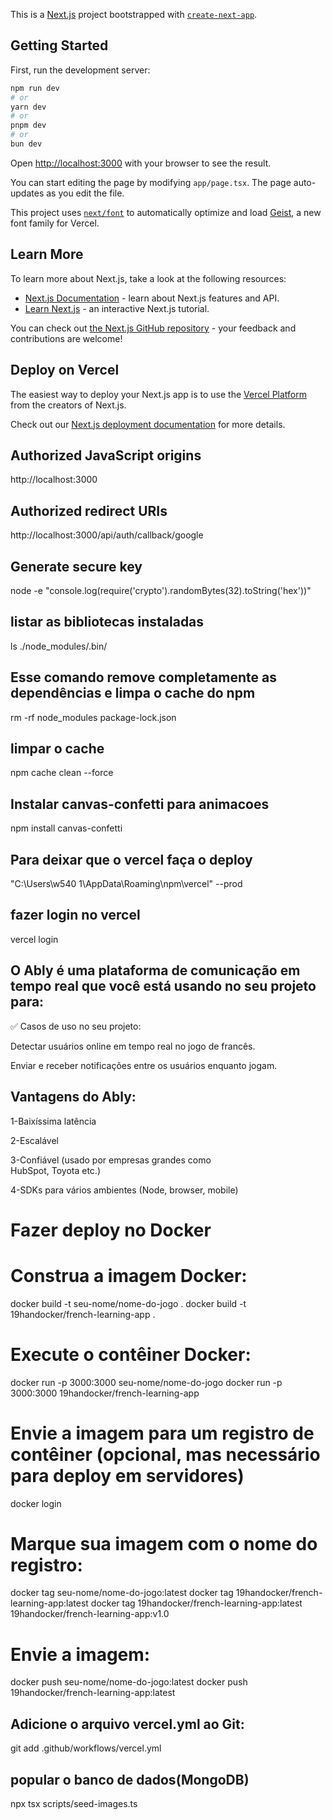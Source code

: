 This is a [Next.js](https://nextjs.org) project bootstrapped with [`create-next-app`](https://nextjs.org/docs/app/api-reference/cli/create-next-app).

## Getting Started

First, run the development server:

```bash
npm run dev
# or
yarn dev
# or
pnpm dev
# or
bun dev
```

Open [http://localhost:3000](http://localhost:3000) with your browser to see the result.

You can start editing the page by modifying `app/page.tsx`. The page auto-updates as you edit the file.

This project uses [`next/font`](https://nextjs.org/docs/app/building-your-application/optimizing/fonts) to automatically optimize and load [Geist](https://vercel.com/font), a new font family for Vercel.

## Learn More

To learn more about Next.js, take a look at the following resources:

- [Next.js Documentation](https://nextjs.org/docs) - learn about Next.js features and API.
- [Learn Next.js](https://nextjs.org/learn) - an interactive Next.js tutorial.

You can check out [the Next.js GitHub repository](https://github.com/vercel/next.js) - your feedback and contributions are welcome!

## Deploy on Vercel

The easiest way to deploy your Next.js app is to use the [Vercel Platform](https://vercel.com/new?utm_medium=default-template&filter=next.js&utm_source=create-next-app&utm_campaign=create-next-app-readme) from the creators of Next.js.

Check out our [Next.js deployment documentation](https://nextjs.org/docs/app/building-your-application/deploying) for more details.


## Authorized JavaScript origins

http://localhost:3000


## Authorized redirect URIs

http://localhost:3000/api/auth/callback/google


## Generate secure key

node -e "console.log(require('crypto').randomBytes(32).toString('hex'))"

## listar as bibliotecas instaladas

ls ./node_modules/.bin/

## Esse comando remove completamente as dependências e limpa o cache do npm

rm -rf node_modules package-lock.json


## limpar o cache

npm cache clean --force


## Instalar canvas-confetti para animacoes

npm install canvas-confetti


## Para deixar que o vercel faça o deploy 

"C:\Users\w540 1\AppData\Roaming\npm\vercel" --prod

## fazer login no vercel

vercel login

## O Ably é uma plataforma de comunicação em tempo real que você está usando no seu projeto para:

✅ Casos de uso no seu projeto:

Detectar usuários online em tempo real no jogo de francês.

Enviar e receber notificações entre os usuários enquanto jogam.


## Vantagens do Ably:

1-Baixíssima latência

2-Escalável

3-Confiável (usado por empresas grandes como   
  HubSpot, Toyota etc.)

4-SDKs para vários ambientes (Node, browser, 
  mobile)


# Fazer deploy no Docker

# Construa a imagem Docker:

docker build -t seu-nome/nome-do-jogo .
docker build -t 19handocker/french-learning-app .

# Execute o contêiner Docker:

docker run -p 3000:3000 seu-nome/nome-do-jogo
docker run -p 3000:3000 19handocker/french-learning-app

# Envie a imagem para um registro de contêiner (opcional, mas necessário para deploy em servidores)

docker login


# Marque sua imagem com o nome do registro:

docker tag seu-nome/nome-do-jogo:latest
docker tag 19handocker/french-learning-app:latest
docker tag 19handocker/french-learning-app:latest 19handocker/french-learning-app:v1.0

# Envie a imagem:

docker push seu-nome/nome-do-jogo:latest
docker push 19handocker/french-learning-app:latest


## Adicione o arquivo vercel.yml ao Git:

git add .github/workflows/vercel.yml


## popular o banco de dados(MongoDB)

npx tsx scripts/seed-images.ts
